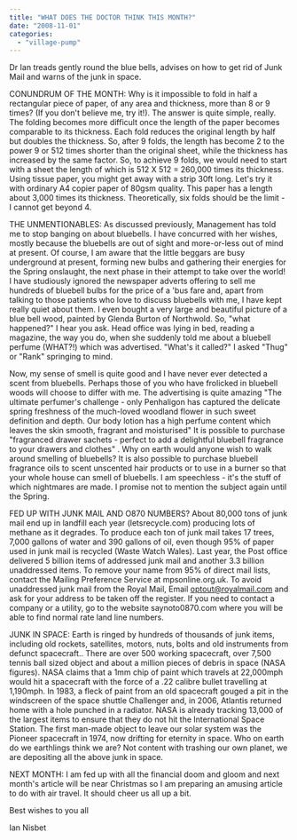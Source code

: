 ```yaml
---
title: "WHAT DOES THE DOCTOR THINK THIS MONTH?"
date: "2008-11-01"
categories: 
  - "village-pump"
---
```


Dr Ian treads gently round the blue bells, advises on how to get rid of Junk Mail and warns of the junk in space.

CONUNDRUM OF THE MONTH: Why is it impossible to fold in half a rectangular piece of paper, of any area and thickness, more than 8 or 9 times? (If you don't believe me, try it!). The answer is quite simple, really. The folding becomes more difficult once the length of the paper becomes comparable to its thickness. Each fold reduces the original length by half but doubles the thickness. So, after 9 folds, the length has become 2 to the power 9 or 512 times shorter than the original sheet, while the thickness has increased by the same factor. So, to achieve 9 folds, we would need to start with a sheet the length of which is 512 X 512 = 260,000 times its thickness. Using tissue paper, you might get away with a strip 30ft long. Let's try it with ordinary A4 copier paper of 80gsm quality. This paper has a length about 3,000 times its thickness. Theoretically, six folds should be the limit - I cannot get beyond 4.

THE UNMENTIONABLES: As discussed previously, Management has told me to stop banging on about bluebells. I have concurred with her wishes, mostly because the bluebells are out of sight and more-or-less out of mind at present. Of course, I am aware that the little beggars are busy underground at present, forming new bulbs and gathering their energies for the Spring onslaught, the next phase in their attempt to take over the world! I have studiously ignored the newspaper adverts offering to sell me hundreds of bluebell bulbs for the price of a 'bus fare and, apart from talking to those patients who love to discuss bluebells with me, I have kept really quiet about them. I even bought a very large and beautiful picture of a blue bell wood, painted by Glenda Burton of Northwold. So, "what happened?" I hear you ask. Head office was lying in bed, reading a magazine, the way you do, when she suddenly told me about a bluebell perfume (WHAT?!) which was advertised. "What's it called?" I asked "Thug" or "Rank" springing to mind.

Now, my sense of smell is quite good and I have never ever detected a scent from bluebells. Perhaps those of you who have frolicked in bluebell woods will choose to differ with me. The advertising is quite amazing "The ultimate perfumer's challenge - only Penhaligon has captured the delicate spring freshness of the much-loved woodland flower in such sweet definition and depth. Our body lotion has a high perfume content which leaves the skin smooth, fragrant and moisturised" It is possible to purchase "fragranced drawer sachets - perfect to add a delightful bluebell fragrance to your drawers and clothes" . Why on earth would anyone wish to walk around smelling of bluebells? It is also possible to purchase bluebell fragrance oils to scent unscented hair products or to use in a burner so that your whole house can smell of bluebells. I am speechless - it's the stuff of which nightmares are made. I promise not to mention the subject again until the Spring.

FED UP WITH JUNK MAIL AND O870 NUMBERS? About 80,000 tons of junk mail end up in landfill each year (letsrecycle.com) producing lots of methane as it degrades. To produce each ton of junk mail takes 17 trees, 7,000 gallons of water and 390 gallons of oil, even though 95% of paper used in junk mail is recycled (Waste Watch Wales). Last year, the Post office delivered 5 billion items of addressed junk mail and another 3.3 billion unaddressed items. To remove your name from 95% of direct mail lists, contact the Mailing Preference Service at mpsonline.org.uk. To avoid unaddressed junk mail from the Royal Mail, Email optout@royalmail.com and ask for your address to be taken off the register. If you need to contact a company or a utility, go to the website saynoto0870.com where you will be able to find normal rate land line numbers.

JUNK IN SPACE: Earth is ringed by hundreds of thousands of junk items, including old rockets, satellites, motors, nuts, bolts and old instruments from defunct spacecraft.. There are over 500 working spacecraft, over 7,500 tennis ball sized object and about a million pieces of debris in space (NASA figures). NASA claims that a 1mm chip of paint which travels at 22,000mph would hit a spacecraft with the force of a .22 calibre bullet travelling at 1,190mph. In 1983, a fleck of paint from an old spacecraft gouged a pit in the windscreen of the space shuttle Challenger and, in 2006, Atlantis returned home with a hole punched in a radiator. NASA is already tracking 13,000 of the largest items to ensure that they do not hit the International Space Station. The first man-made object to leave our solar system was the Pioneer spacecraft in 1974, now drifting for eternity in space. Who on earth do we earthlings think we are? Not content with trashing our own planet, we are depositing all the above junk in space.

NEXT MONTH: I am fed up with all the financial doom and gloom and next month's article will be near Christmas so I am preparing an amusing article to do with air travel. It should cheer us all up a bit.

Best wishes to you all

Ian Nisbet
